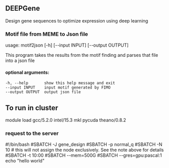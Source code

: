 ## DEEPGene 
Design gene sequences to optimize expression using deep learning

### Motif file from MEME to Json file

usage: motif2json [-h] [--input INPUT] [--output OUTPUT]

This program takes the results from the motif finding and parses that file
into a json file

#### optional arguments:
    -h, --help       show this help message and exit
    --input INPUT    input motif generated by FIMO
    --output OUTPUT  output json file




<!-- 1. python setup.py sdist -->
<!-- 2. python setup.py bdist_wheel --universal -->

<!-- 3. twine upload --repository-url https://test.pypi.org/legacy/ dist/* -->


## To run in cluster

module load gcc/5.2.0 intel/15.3 mkl pycuda theano/0.8.2


### request to the server

#!/bin/bash
#SBATCH -J gene_design
#SBATCH -p normal_q
#SBATCH -N 10  # this will not assign the node exclusively. See the note above for details
#SBATCH -t 10:00
#SBATCH --mem=500G
#SBATCH --gres=gpu:pascal:1
echo "hello world"